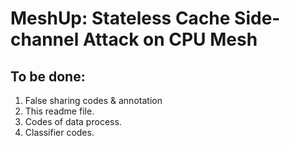 # MeshUp: Stateless Cache Side-channel Attack on CPU Mesh

## To be done:
1. False sharing codes & annotation
2. This readme file.
3. Codes of data process.
4. Classifier codes.


